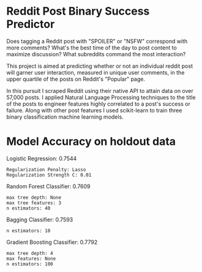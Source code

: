 # Reddit Post Binary Success Predictor
Does tagging a Reddit post with "SPOILER" or "NSFW" correspond with more comments? What's the best time of the day to post content to maximize discussion? What subreddits command the most interaction?

This project is aimed at predicting whether or not an individual reddit post will garner user interaction, measured in unique user comments, in the upper quartile of the posts on Reddit's "Popular" page. 

In this pursuit I scraped Reddit using their native API to attain data on over 57,000 posts. I applied Natural Language Processing techniques to the title of the posts to engineer features highly correlated to a post's success or failure. Along with other post features I used scikit-learn to train three binary classification machine learning models.

# Model Accuracy on holdout data

Logistic Regression: 0.7544
	
	Regularization Penalty: Lasso
	Regularization Strength C: 0.01	

Random Forest Classifier: 0.7609
	
	max tree depth: None
	max tree features: 3
	n estimators: 40

Bagging Classifier: 0.7593
	
	n estimators: 10

Gradient Boosting Classifier: 0.7792
	
	max tree depth: 4
	max features: None
	n estimators: 100


	
